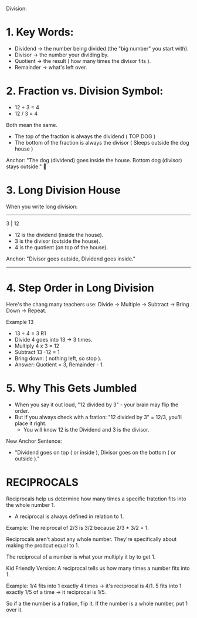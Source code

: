 Division:

# 1. Key Words:

- Dividend -> the number being divided (the "big number" you start with).
- Divisor -> the number your dividing by.
- Quotient -> the result ( how many times the divisor fits ).
- Remainder -> what's left over.

# 2. Fraction vs. Division Symbol:

- 12 ÷ 3 = 4
- 12 / 3 = 4

Both mean the same.

- The top of the fraction is always the dividend ( TOP DOG )
- The bottom of the fraction is always the divisor ( Sleeps outside the dog house )

Anchor: "The dog (dividend) goes inside the house. Bottom dog (divisor) stays outside."
🐶

# 3. Long Division House

When you write long division:

---

3 | 12

- 12 is the dividend (inside the house).
- 3 is the divisor (outside the house).
- 4 is the quotient (on top of the house).

Anchor: "Divisor goes outside, Dividend goes inside."

---

# 4. Step Order in Long Division

Here's the chang many teachers use:
Divide -> Multiple -> Subtract -> Bring Down -> Repeat.

Example 13

- 13 ÷ 4 = 3 R1
- Divide 4 goes into 13 -> 3 times.
- Multiply 4 x 3 = 12
- Subtract 13 -12 = 1
- Bring down: ( nothing left, so stop ).
- Answer: Quotient = 3, Remainder - 1.

# 5. Why This Gets Jumbled

- When you say it out loud, "12 divided by 3" - your brain may flip the order.
- But if you always check with a fration: "12 divided by 3" = 12/3, you'll place it right.
  - You will know 12 is the Dividend and 3 is the divisor.

New Anchor Sentence:

- "Dividend goes on top ( or inside ), Divisor goes on the bottom ( or outside )."

# RECIPROCALS

Reciprocals help us determine how many times a specific fratction fits into the whole number 1.

- A reciprocal is always defined in relation to 1.

Example: The reiprocal of 2/3 is 3/2 because 2/3 \* 3/2 = 1.

Reciprocals aren't about any whole number. They're specifically about making the prodcut equal to 1.

The reciprocal of a number is what your multiply it by to get 1.

Kid Friendly Version:
A reciprocal tells us how many times a number fits into 1.

Example: 1/4 fits into 1 exactly 4 times -> it's reciprocal is 4/1.
5 fits into 1 exactly 1/5 of a time -> it reciprocal is 1/5.

So if a the number is a fration, flip it.
If the number is a whole number, put 1 over it.
